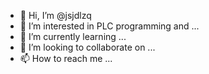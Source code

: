 - 👋 Hi, I’m @jsjdlzq
- 👀 I’m interested in PLC programming and ...
- 🌱 I’m currently learning ...
- 💞️ I’m looking to collaborate on ...
- 📫 How to reach me ...

<!---
jsjdlzq/jsjdlzq is a ✨ special ✨ repository because its `README.md` (this file) appears on your GitHub profile.
You can click the Preview link to take a look at your changes.
--->
